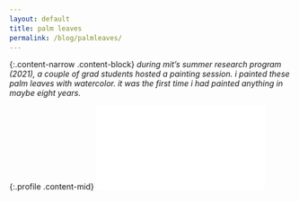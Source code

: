 ```yaml
---
layout: default
title: palm leaves
permalink: /blog/palmleaves/
---
```


{:.content-narrow .content-block}
*during mit’s summer research program (2021), a couple of grad students hosted a painting session. i painted these palm leaves with watercolor. it was the first time i had painted anything in maybe eight years.*

{:.profile .content-mid}
![palmleaves](/imgs/palmleaves.pdf)
